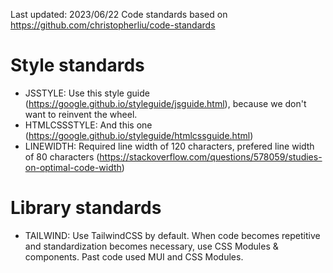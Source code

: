 Last updated: 2023/06/22
Code standards based on https://github.com/christopherliu/code-standards

# Style standards
* JSSTYLE: Use this style guide (https://google.github.io/styleguide/jsguide.html), because we don't want to reinvent the wheel.
* HTMLCSSSTYLE: And this one (https://google.github.io/styleguide/htmlcssguide.html)
* LINEWIDTH: Required line width of 120 characters, prefered line width of 80 characters (https://stackoverflow.com/questions/578059/studies-on-optimal-code-width)

# Library standards
* TAILWIND: Use TailwindCSS by default. When code becomes repetitive and standardization becomes necessary, use CSS Modules & components. Past code used MUI and CSS Modules.
